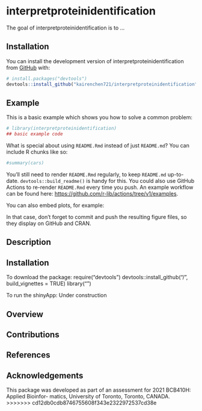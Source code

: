 
<!-- README.md is generated from README.Rmd. Please edit that file -->

# interpretproteinidentification

<!-- badges: start -->
<!-- badges: end -->

The goal of interpretproteinidentification is to …

## Installation

You can install the development version of
interpretproteinidentification from [GitHub](https://github.com/) with:

``` r
# install.packages("devtools")
devtools::install_github("kairenchen721/interpretproteinidentification")
```

## Example

This is a basic example which shows you how to solve a common problem:

``` r
# library(interpretproteinidentification)
## basic example code
```

What is special about using `README.Rmd` instead of just `README.md`?
You can include R chunks like so:

``` r
#summary(cars)
```

You’ll still need to render `README.Rmd` regularly, to keep `README.md`
up-to-date. `devtools::build_readme()` is handy for this. You could also
use GitHub Actions to re-render `README.Rmd` every time you push. An
example workflow can be found here:
<https://github.com/r-lib/actions/tree/v1/examples>.

You can also embed plots, for example:

In that case, don’t forget to commit and push the resulting figure
files, so they display on GitHub and CRAN.

## Description

## Installation

To download the package: require(“devtools”)
devtools::install_github(“<GitHubUserName>/<PackageName>”,
build_vignettes = TRUE) library(“<PackageName>”)

To run the shinyApp: Under construction

## Overview

## Contributions

## References

## Acknowledgements

This package was developed as part of an assessment for 2021 BCB410H:
Applied Bioinfor- matics, University of Toronto, Toronto, CANADA.
\>\>\>\>\>\>\> cd12db0cdb8746755608f343e2322972537cd38e
